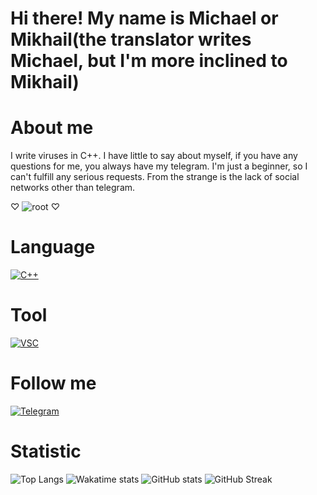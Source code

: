 # Hi there! My name is Michael or Mikhail(the translator writes Michael, but I'm more inclined to Mikhail)

# About me
I write viruses in C++. I have little to say about myself, if you have any questions for me, you always have my telegram.
I'm just a beginner, so I can't fulfill any serious requests. 
From the strange is the lack of social networks other than telegram.

♡ ![root](https://img.shields.io/badge/-ROOT-090900) ♡

# Language
[![C++](https://img.shields.io/badge/-C++-090900?style=for-the-badge&logo=cplusplus&logoColor=6666FF)](https://en.m.wikipedia.org/wiki/C%2B%2B)

# Tool
[![VSC](https://img.shields.io/badge/-VSC-090900?style=for-the-badge&logo=visualstudio&logoColor=6655FF)](https://code.visualstudio.com)

# Follow me
[![Telegram](https://img.shields.io/badge/Telegram-000000.svg?style=for-the-badge&logo=Telegram&color=blue)](http://t.me/nestesh)
# Statistic
![Top Langs](https://github-readme-stats.vercel.app/api/top-langs/?username=chkll&layout=compact&theme=tokyonight)
![Wakatime stats](https://github-readme-stats.vercel.app/api/wakatime?username=atennop&layout=compact&theme=tokyonight)
![GitHub stats](https://github-readme-stats.vercel.app/api?username=Atennop1&count_private=true&show_icons=true&theme=tokyonight)
![GitHub Streak](https://streak-stats.demolab.com/?user=Atennop1&theme=tokyonight)
